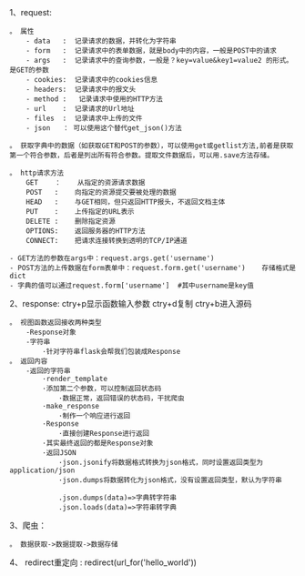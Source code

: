 1、request:

	。 属性
		- data 	 : 	记录请求的数据，并转化为字符串
		- form 	 : 	记录请求中的表单数据，就是body中的内容，一般是POST中的请求
		- args 	 : 	记录请求中的查询参数，一般是？key=value&key1=value2 的形式。是GET的参数
		- cookies: 	记录请求中的cookies信息
		- headers: 	记录请求中的报文头
		- method :   记录请求中使用的HTTP方法
		- url	 :	记录请求的Url地址
		- files  :	记录请求中上传的文件
		- json	 ： 可以使用这个替代get_json()方法

	。 获取字典中的数据（如获取GET和POST的参数），可以使用get或getlist方法,前者是获取第一个符合参数，后者是列出所有符合参数。提取文件数据后，可以用.save方法存储。

	。 http请求方法
		GET    ： 	从指定的资源请求数据
		POST   : 	向指定的资源提交要被处理的数据
		HEAD   : 	与GET相同，但只返回HTTP报头，不返回文档主体
		PUT    : 	上传指定的URL表示
		DELETE :	删除指定资源
		OPTIONS:	返回服务器的HTTP方法
		CONNECT:	把请求连接转换到透明的TCP/IP通道
		
	- GET方法的参数在args中：request.args.get('username')
	- POST方法的上传数据在form表单中：request.form.get('username')    存储格式是dict
	- 字典的值可以通过request.form['username']  #其中username是key值
	
	
		
		
		
		
		
		
		
		
		
		
		

2、response: ctry+p显示函数输入参数 ctry+d复制 ctry+b进入源码

	。 视图函数返回接收两种类型
		-Response对象
		-字符串
			·针对字符串flask会帮我们包装成Response
	。 返回内容
		-返回的字符串
			·render_template
			·添加第二个参数，可以控制返回状态码
				·数据正常，返回错误的状态码，干扰爬虫
			·make_response
				·制作一个响应进行返回
			·Response
				·直接创建Response进行返回
			·其实最终返回的都是Response对象
			·返回JSON
				·json.jsonify将数据格式转换为json格式，同时设置返回类型为application/json
				·json.dumps将数据转化为json格式，没有设置返回类型，默认为字符串
				
				.json.dumps(data)=>字典转字符串
				.json.loads(data)=>字符串转字典
	
3、爬虫：

	。 数据获取->数据提取->数据存储 

4、 redirect重定向 : redirect(url_for('hello_world'))



	
